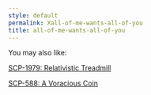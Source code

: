 ```yaml
---
style: default
permalink: Xall-of-me-wants-all-of-you
title: all-of-me-wants-all-of-you
---
```

You may also like:

[SCP-1979: Relativistic Treadmill](http://scp-wiki.net/scp-1979)

[SCP-588: A Voracious Coin](http://scp-wiki.net/scp-588)
